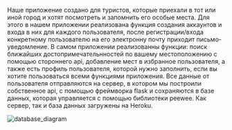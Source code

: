 Наше приложение создано для туристов, которые приехали в тот или иной город и хотят посмотреть и запомнить его особые места.
Для этого в нашем приложении реализована функция создания аккаунтов и входа в них для каждого пользователя, после регистрации/входа 
конкретному пользователю на его электронну почту приходит письмо-уведомление.
В самом приложении реализованны функции: поиск ближайших достопримечательнностей по вашему местоположению с помощью стороннего api, добавление мест в избранное 
пользователя, а также есть профиль пользователя, которой нужно заполнить, если вы хотите пользоваться всеми функциями приложения.
Все данные от пользователя отправляются на сервер, в котором мы построили собственное api, с помощью фреймворка flask и сохраняются в 
базе данных, которая управляется с помощью библиотеки peewee. Как сервер, так и база данных загружены на Heroku.

![database_diagram](https://user-images.githubusercontent.com/61911470/115111276-a490eb80-9f90-11eb-8b9b-c0c7bf359f76.jpg)


